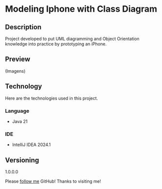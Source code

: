 # Modeling Iphone with Class Diagram

## Description
Project developed to put UML diagramming and Object Orientation knowledge into practice by prototyping an iPhone.

## Preview
(Imagens)

## Technology
Here are the technologies used in this project.

### Language
- Java 21

### IDE
- IntelliJ IDEA 2024.1

## Versioning
1.0.0.0

Please [follow me](https://github.com/jenniferVC) GitHub! Thanks to visiting me!